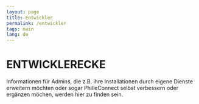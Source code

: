 ```yaml
---
layout: page
title: Entwickler
permalink: /entwickler
tags: main
lang: de
---
```


# **ENTWICKLER**ECKE

Informationen für Admins, die z.B. ihre Installationen durch eigene Dienste erweitern möchten oder sogar PhilleConnect selbst verbessern oder ergänzen möchen, werden hier zu finden sein.
